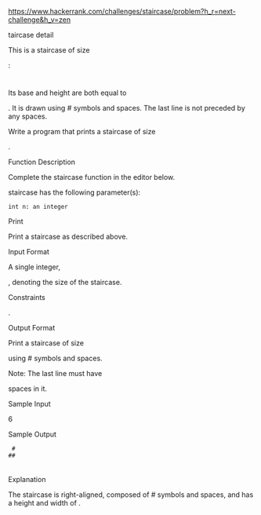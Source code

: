 https://www.hackerrank.com/challenges/staircase/problem?h_r=next-challenge&h_v=zen

taircase detail

This is a staircase of size

:

#

##

###

####

Its base and height are both equal to

. It is drawn using # symbols and spaces. The last line is not preceded by any spaces.

Write a program that prints a staircase of size

.

Function Description

Complete the staircase function in the editor below.

staircase has the following parameter(s):

    int n: an integer

Print

Print a staircase as described above.

Input Format

A single integer,

, denoting the size of the staircase.

Constraints

.

Output Format

Print a staircase of size

using # symbols and spaces.

Note: The last line must have

spaces in it.

Sample Input

6

Sample Output

     #
    ##

###

####

#####

######

Explanation

The staircase is right-aligned, composed of # symbols and spaces, and has a height and width of
.
